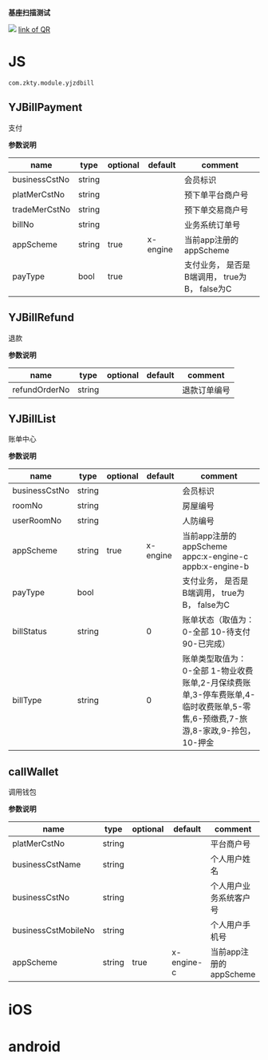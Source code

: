 

**基座扫描测试**
<div id='modulename' style='display:none'>yjzdbill</div> <img id='qrimg' src='https://api.qrserver.com/v1/create-qr-code/?size=150x150&data=http://192.168.44.52:3000/docs/modules/all/dist/ui/index.html'></img>
<a id='qrlink' href="about:none">link of QR</a>



# JS


`
com.zkty.module.yjzdbill
`



## YJBillPayment

支付

	
**参数说明**

| name                        | type      | optional | default   | comment  |
| --------------------------- | --------- | -------- | --------- |--------- |
| businessCstNo | string |  |  | 会员标识 |
| platMerCstNo | string |  |  | 预下单平台商户号 |
| tradeMerCstNo | string |  |  | 预下单交易商户号 |
| billNo | string |  |  | 业务系统订单号 |
| appScheme | string | true | x-engine | 当前app注册的appScheme |
| payType | bool | true |  | 支付业务， 是否是 B端调用，  true为B， false为C |


## YJBillRefund

退款

	
**参数说明**

| name                        | type      | optional | default   | comment  |
| --------------------------- | --------- | -------- | --------- |--------- |
| refundOrderNo | string |  |  | 退款订单编号 |


## YJBillList

账单中心

	
**参数说明**

| name                        | type      | optional | default   | comment  |
| --------------------------- | --------- | -------- | --------- |--------- |
| businessCstNo | string |  |  | 会员标识 |
| roomNo | string |  |  | 房屋编号 |
| userRoomNo | string |  |  | 人防编号 |
| appScheme | string | true | x-engine | 当前app注册的appScheme appc:x-engine-c appb:x-engine-b |
| payType | bool |  |  | 支付业务， 是否是 B端调用，  true为B， false为C |
| billStatus | string |  | 0 |  账单状态（取值为：0-全部  10-待支付  90-已完成） |
| billType | string |  | 0 | 账单类型取值为：0-全部 1-物业收费账单,2-月保续费账单,3-停车费账单,4-临时收费账单,5-零售,6-预缴费,7-旅游,8-家政,9-拎包，10-押金 |


## callWallet

调用钱包

	
**参数说明**

| name                        | type      | optional | default   | comment  |
| --------------------------- | --------- | -------- | --------- |--------- |
| platMerCstNo | string |  |  | 平台商户号 |
| businessCstName | string |  |  | 个人用户姓名 |
| businessCstNo | string |  |  | 个人用户业务系统客户号 |
| businessCstMobileNo | string |  |  | 个人用户手机号 |
| appScheme | string | true | x-engine-c | 当前app注册的appScheme |

    

# iOS


# android


